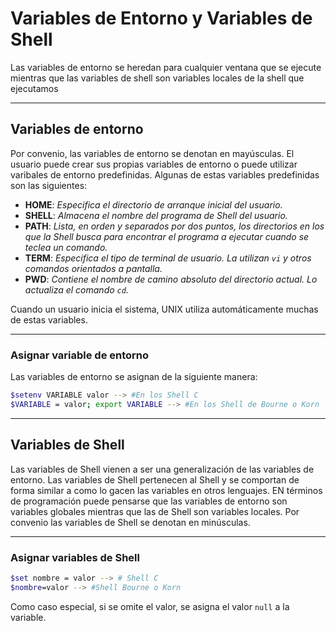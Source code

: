 # Variables de Entorno y Variables de Shell

Las variables de entorno se heredan para cualquier ventana que se ejecute mientras que las variables de shell son variables locales de la shell que ejecutamos

---

## Variables de entorno

Por convenio, las variables de entorno se denotan en mayúsculas. El usuario puede crear sus propias variables de entorno o puede utilizar varibales de entorno predefinidas. Algunas de estas variables predefinidas son las siguientes:

- **HOME**: *Especifica el directorio de arranque inicial del usuario.*
- **SHELL**: *Almacena el nombre del programa de Shell del usuario.*
- **PATH**: *Lista, en orden y separados por dos puntos, los directorios en los que la Shell busca para encontrar el programa a ejecutar cuando se teclea un comando.*
- **TERM**: *Especifica el tipo de terminal de usuario. La utilizan `vi` y otros comandos orientados a pantalla.*
- **PWD**: *Contiene el nombre de camino absoluto del directorio actual. Lo actualiza el comando `cd`.*

Cuando un usuario inicia el sistema, UNIX utiliza automáticamente muchas de estas variables.

---

### Asignar variable de entorno

Las variables de entorno se asignan de la siguiente manera:

``` bash
$setenv VARIABLE valor --> #En los Shell C
$VARIABLE = valor; export VARIABLE --> #En los Shell de Bourne o Korn
```

---

## Variables de Shell

Las variables de Shell vienen a ser una generalización de las variables de entorno. Las variables de Shell pertenecen al Shell y se comportan de forma similar a como lo gacen las variables en otros lenguajes. EN términos de programación puede pensarse que las variables de entorno son variables globales mientras que las de Shell son variables locales. Por convenio las variables de Shell se denotan en minúsculas.

---

### Asignar variables de Shell

``` bash
$set nombre = valor --> # Shell C
$nombre=valor --> #Shell Bourne o Korn
```

Como caso especial, si se omite el valor, se asigna el valor `null` a la variable.
